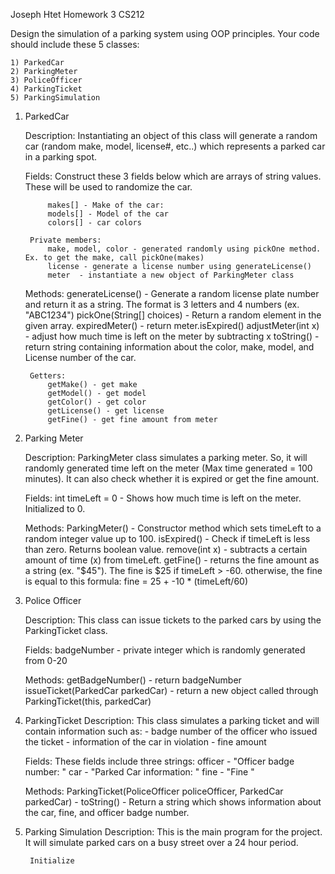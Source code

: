 Joseph Htet
Homework 3
CS212 


Design the simulation of a parking system using OOP principles.  Your code should include these 5 classes:

    1) ParkedCar
    2) ParkingMeter
    3) PoliceOfficer
    4) ParkingTicket
    5) ParkingSimulation



1) ParkedCar

    Description:
        Instantiating an object of this class will generate a random car (random make, model, license#, etc..) which represents a parked car in a parking spot.

    Fields:  Construct these 3 fields below which are arrays of string values. These will be used to randomize the car.

            makes[] - Make of the car:
            models[] - Model of the car
            colors[] - car colors

        Private members:        
            make, model, color - generated randomly using pickOne method. Ex. to get the make, call pickOne(makes)
            license - generate a license number using generateLicense()
            meter  - instantiate a new object of ParkingMeter class

    Methods: 
        generateLicense() - Generate a random license plate number and return it as a string. The format is 3 letters and 4 numbers (ex. "ABC1234")
        pickOne(String[] choices) - Return a random element in the given array. 
        expiredMeter() - return meter.isExpired()
        adjustMeter(int x) - adjust how much time is left on the meter by subtracting x 
        toString() - return string containing information about the color, make, model, and License number of the car.

        Getters:
            getMake() - get make
            getModel() - get model
            getColor() - get color
            getLicense() - get license
            getFine() - get fine amount from meter

2) Parking Meter

    Description:
        ParkingMeter class simulates a parking meter. So, it will randomly generated time left on the meter (Max time generated = 100 minutes). It can also check whether it is expired or get the fine amount.

    Fields:
        int timeLeft = 0 - Shows how much time is left on the meter. Initialized to 0.
        
    Methods:
        ParkingMeter()  - Constructor method which sets timeLeft to a random integer value up to 100.
        isExpired() - Check if timeLeft is less than zero. Returns boolean value.
        remove(int x) - subtracts a certain amount of time (x) from timeLeft.
        getFine() - returns the fine amount as a string (ex. "$45"). The fine is $25 if timeLeft > -60.  otherwise, the fine is equal to this formula: 
                    fine = 25 + -10 * (timeLeft/60)

3) Police Officer
    
    Description:
        This class can issue tickets to the parked cars by using the ParkingTicket class.

    Fields:
        badgeNumber - private integer which is randomly generated from 0-20
    
    Methods:
        getBadgeNumber() - return badgeNumber
        issueTicket(ParkedCar parkedCar) - return a new object called through ParkingTicket(this, parkedCar)


4) ParkingTicket
    Description:
        This class simulates a parking ticket and will contain information such as:
            - badge number of the officer who issued the ticket
            - information of the car in violation
            - fine amount

    Fields:
        These fields include three strings:
        officer - "Officer badge number: "
        car -  "Parked Car information: "
        fine - "Fine "

    Methods:
        ParkingTicket(PoliceOfficer policeOfficer, ParkedCar parkedCar) - 
        toString() - Return a string which shows information about the car, fine, and officer badge number.

5) Parking Simulation
    Description:
        This is the main program for the project. It will simulate parked cars on a busy street over a 24 hour period.

        Initialize 




